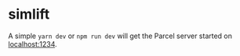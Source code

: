 # simlift

A simple `yarn dev` or `npm run dev` will get the Parcel server started on [localhost:1234](http://localhost:1234).

